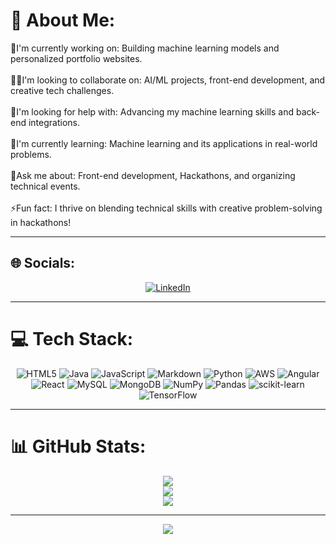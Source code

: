 # 💫 About Me:
🔭I'm currently working on: Building machine learning models and personalized portfolio websites.<br><br>👯‍♂️I'm looking to collaborate on: AI/ML projects, front-end development, and creative tech challenges.<br><br>🤝I'm looking for help with: Advancing my machine learning skills and back-end integrations.<br><br>🌱I'm currently learning: Machine learning and its applications in real-world problems.<br><br>💬Ask me about: Front-end development, Hackathons, and organizing technical events.<br><br>⚡Fun fact: I thrive on blending technical skills with creative problem-solving in hackathons!

---

## 🌐 Socials:
<div align="center">

[![LinkedIn](https://img.shields.io/badge/LinkedIn-%230077B5.svg?logo=linkedin&logoColor=white)](https://www.linkedin.com/in/piyush-das-79a16b203/) 

</div>

---

# 💻 Tech Stack:
<div align="center">

![HTML5](https://img.shields.io/badge/html5-%23E34F26.svg?style=for-the-badge&logo=html5&logoColor=white) 
![Java](https://img.shields.io/badge/java-%23ED8B00.svg?style=for-the-badge&logo=openjdk&logoColor=white) 
![JavaScript](https://img.shields.io/badge/javascript-%23323330.svg?style=for-the-badge&logo=javascript&logoColor=%23F7DF1E) 
![Markdown](https://img.shields.io/badge/markdown-%23000000.svg?style=for-the-badge&logo=markdown&logoColor=white) 
![Python](https://img.shields.io/badge/python-3670A0?style=for-the-badge&logo=python&logoColor=ffdd54) 
![AWS](https://img.shields.io/badge/AWS-%23FF9900.svg?style=for-the-badge&logo=amazon-aws&logoColor=white) 
![Angular](https://img.shields.io/badge/angular-%23DD0031.svg?style=for-the-badge&logo=angular&logoColor=white) 
![React](https://img.shields.io/badge/react-%2320232a.svg?style=for-the-badge&logo=react&logoColor=%2361DAFB) 
![MySQL](https://img.shields.io/badge/mysql-4479A1.svg?style=for-the-badge&logo=mysql&logoColor=white) 
![MongoDB](https://img.shields.io/badge/MongoDB-%234ea94b.svg?style=for-the-badge&logo=mongodb&logoColor=white) 
![NumPy](https://img.shields.io/badge/numpy-%23013243.svg?style=for-the-badge&logo=numpy&logoColor=white) 
![Pandas](https://img.shields.io/badge/pandas-%23150458.svg?style=for-the-badge&logo=pandas&logoColor=white) 
![scikit-learn](https://img.shields.io/badge/scikit--learn-%23F7931E.svg?style=for-the-badge&logo=scikit-learn&logoColor=white) 
![TensorFlow](https://img.shields.io/badge/TensorFlow-%23FF6F00.svg?style=for-the-badge&logo=TensorFlow&logoColor=white)

</div>

---

# 📊 GitHub Stats:
<div align="center">

![](https://github-readme-stats.vercel.app/api?username=PiyushDas-2004&theme=dark&hide_border=false&include_all_commits=false&count_private=false)<br/>
![](https://github-readme-streak-stats.herokuapp.com/?user=PiyushDas-2004&theme=dark&hide_border=false)<br/>
![](https://github-readme-stats.vercel.app/api/top-langs/?username=PiyushDas-2004&theme=dark&hide_border=false&include_all_commits=false&count_private=false&layout=compact)

</div>

---

<div align="center">

[![](https://visitcount.itsvg.in/api?id=PiyushDas-2004&icon=0&color=0)](https://visitcount.itsvg.in)

</div>
